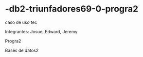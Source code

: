 # -db2-triunfadores69-0-progra2
caso de uso tec



Integrantes: Josue, Edward, Jeremy

Progra2

Bases de datos2
